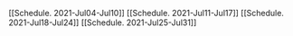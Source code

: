 [[Schedule. 2021-Jul04-Jul10]]
[[Schedule. 2021-Jul11-Jul17]]
[[Schedule. 2021-Jul18-Jul24]]
[[Schedule. 2021-Jul25-Jul31]]